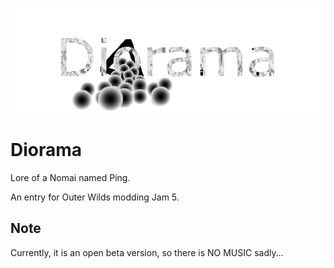 ![](thumbnail.png?raw=true)

# Diorama

Lore of a Nomai named Ping.

An entry for Outer Wilds modding Jam 5.

## Note

Currently, it is an open beta version, so there is NO MUSIC sadly...
